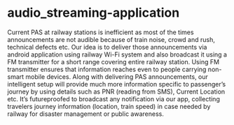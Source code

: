 # audio_streaming-application
Current PAS at railway stations is inefficient as most of the times announcements are not audible because of train noise, crowd and rush, technical defects etc. Our idea is to deliver those announcements via android application using railway Wi-Fi system and also broadcast it using a FM transmitter for a short range covering entire railway station. Using FM transmitter ensures that information reaches even to people carrying non-smart mobile devices.  Along with delivering PAS announcements, our intelligent setup will provide much more information specific to passenger’s journey by using details such as PNR (reading from SMS), Current Location etc. It’s futureproofed to broadcast any notification via our app, collecting travelers journey information (location, train speed) in case needed by railway for disaster management or public awareness.
